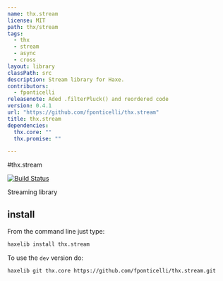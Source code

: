 ```yaml
---
name: thx.stream
license: MIT
path: thx/stream
tags: 
  - thx
  - stream
  - async
  - cross
layout: library
classPath: src
description: Stream library for Haxe.
contributors: 
  - fponticelli
releasenote: Aded .filterPluck() and reordered code
version: 0.4.1
url: "https://github.com/fponticelli/thx.stream"
title: thx.stream
dependencies: 
  thx.core: ""
  thx.promise: ""

---
```


#thx.stream

[![Build Status](https://travis-ci.org/fponticelli/thx.stream.svg)](https://travis-ci.org/fponticelli/thx.stream)

Streaming library

## install

From the command line just type:

```bash
haxelib install thx.stream
```

To use the `dev` version do:

```bash
haxelib git thx.core https://github.com/fponticelli/thx.stream.git
```

